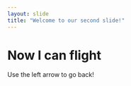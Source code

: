 ```yaml
---
layout: slide
title: "Welcome to our second slide!"
---
```

# Now I can flight
Use the left arrow to go back!
